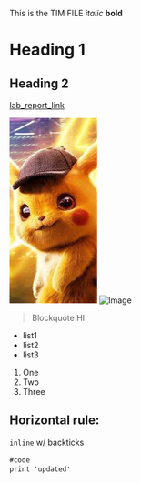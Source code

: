 This is the TIM FILE
*italic*
**bold**
# Heading 1
## Heading 2
[lab_report_link](https://timothychu99.github.io/cse15l-lab-reports)

![hi](pika.jpg)
![Image](http://url/a.png)
> Blockquote
> HI
* list1
* list2
* list3
1. One
2. Two
3. Three

Horizontal rule:
---

`inline` w/ backticks

```
#code
print 'updated'
```
